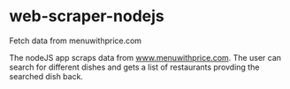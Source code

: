 # web-scraper-nodejs
Fetch data from menuwithprice.com

The nodeJS app scraps data from www.menuwithprice.com. The user can search for different dishes and gets a list of restaurants provding the searched dish back.

